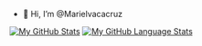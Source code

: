 - 👋 Hi, I’m @Marielvacacruz
<!-- - 👀 I’m interested in ...
- 🌱 I’m currently learning ...
- 💞️ I’m looking to collaborate on ...
- 📫 How to reach me ... -->

[![My GitHub Stats](https://github-readme-stats.vercel.app/api/?username=marielvacacruz&count_private=true&theme=tokyonight&showicons=true)]()
[![My GitHub Language Stats](https://github-readme-stats.vercel.app/api/top-langs/?username=marielvacacruz&layout=compact&langs_count=5&theme=tokyonight)]()


